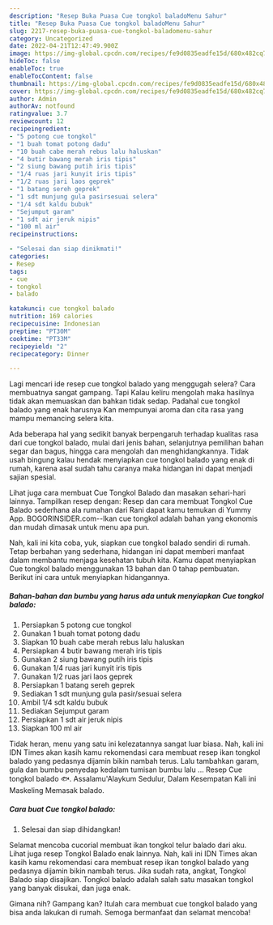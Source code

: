 ```yaml
---
description: "Resep Buka Puasa Cue tongkol baladoMenu Sahur"
title: "Resep Buka Puasa Cue tongkol baladoMenu Sahur"
slug: 2217-resep-buka-puasa-cue-tongkol-baladomenu-sahur
category: Uncategorized
date: 2022-04-21T12:47:49.900Z
image: https://img-global.cpcdn.com/recipes/fe9d0835eadfe15d/680x482cq70/cue-tongkol-balado-foto-resep-utama.jpg
hideToc: false
enableToc: true
enableTocContent: false
thumbnail: https://img-global.cpcdn.com/recipes/fe9d0835eadfe15d/680x482cq70/cue-tongkol-balado-foto-resep-utama.jpg
cover: https://img-global.cpcdn.com/recipes/fe9d0835eadfe15d/680x482cq70/cue-tongkol-balado-foto-resep-utama.jpg
author: Admin
authorAv: notfound
ratingvalue: 3.7
reviewcount: 12
recipeingredient:
- "5 potong cue tongkol"
- "1 buah tomat potong dadu"
- "10 buah cabe merah rebus lalu haluskan"
- "4 butir bawang merah iris tipis"
- "2 siung bawang putih iris tipis"
- "1/4 ruas jari kunyit iris tipis"
- "1/2 ruas jari laos geprek"
- "1 batang sereh geprek"
- "1 sdt munjung gula pasirsesuai selera"
- "1/4 sdt kaldu bubuk"
- "Sejumput garam"
- "1 sdt air jeruk nipis"
- "100 ml air"
recipeinstructions:

- "Selesai dan siap dinikmati!"
categories:
- Resep
tags:
- cue
- tongkol
- balado

katakunci: cue tongkol balado 
nutrition: 169 calories
recipecuisine: Indonesian
preptime: "PT30M"
cooktime: "PT33M"
recipeyield: "2"
recipecategory: Dinner

---
```



Lagi mencari ide resep cue tongkol balado yang menggugah selera? Cara membuatnya sangat gampang. Tapi Kalau keliru mengolah maka hasilnya tidak akan memuaskan dan bahkan tidak sedap. Padahal cue tongkol balado yang enak harusnya Kan mempunyai aroma dan cita rasa yang mampu memancing selera kita.


Ada beberapa hal yang sedikit banyak berpengaruh terhadap kualitas rasa dari cue tongkol balado, mulai dari jenis bahan, selanjutnya pemilihan bahan segar dan bagus, hingga cara mengolah dan menghidangkannya. Tidak usah bingung kalau hendak menyiapkan cue tongkol balado yang enak di rumah, karena asal sudah tahu caranya maka hidangan ini dapat menjadi sajian spesial.

Lihat juga cara membuat Cue Tongkol Balado dan masakan sehari-hari lainnya. Tampilkan resep dengan: Resep dan cara membuat Tongkol Cue Balado sederhana ala rumahan dari Rani dapat kamu temukan di Yummy App. BOGORINSIDER.com--Ikan cue tongkol adalah bahan yang ekonomis dan mudah dimasak untuk menu apa pun.


Nah, kali ini kita coba, yuk, siapkan cue tongkol balado sendiri di rumah. Tetap berbahan yang sederhana, hidangan ini dapat memberi manfaat dalam membantu menjaga kesehatan tubuh kita. Kamu dapat menyiapkan Cue tongkol balado menggunakan 13 bahan dan 0 tahap pembuatan. Berikut ini cara untuk menyiapkan hidangannya.

<!--inarticleads1-->

##### Bahan-bahan dan bumbu yang harus ada untuk menyiapkan Cue tongkol balado:

1. Persiapkan 5 potong cue tongkol
1. Gunakan 1 buah tomat potong dadu
1. Siapkan 10 buah cabe merah rebus lalu haluskan
1. Persiapkan 4 butir bawang merah iris tipis
1. Gunakan 2 siung bawang putih iris tipis
1. Gunakan 1/4 ruas jari kunyit iris tipis
1. Gunakan 1/2 ruas jari laos geprek
1. Persiapkan 1 batang sereh geprek
1. Sediakan 1 sdt munjung gula pasir/sesuai selera
1. Ambil 1/4 sdt kaldu bubuk
1. Sediakan Sejumput garam
1. Persiapkan 1 sdt air jeruk nipis
1. Siapkan 100 ml air


Tidak heran, menu yang satu ini kelezatannya sangat luar biasa. Nah, kali ini IDN Times akan kasih kamu rekomendasi cara membuat resep ikan tongkol balado yang pedasnya dijamin bikin nambah terus. Lalu tambahkan garam, gula dan bumbu penyedap kedalam tumisan bumbu lalu … Resep Cue tongkol balado 🐟. Assalamu&#39;Alaykum Sedulur, Dalam Kesempatan Kali ini Maskeling Memasak balado. 

<!--inarticleads2-->

##### Cara buat Cue tongkol balado:


1. Selesai dan siap dihidangkan!

Selamat mencoba cucorial membuat ikan tongkol telur balado dari aku. Lihat juga resep Tongkol Balado enak lainnya. Nah, kali ini IDN Times akan kasih kamu rekomendasi cara membuat resep ikan tongkol balado yang pedasnya dijamin bikin nambah terus. Jika sudah rata, angkat, Tongkol Balado siap disajikan. Tongkol balado adalah salah satu masakan tongkol yang banyak disukai, dan juga enak. 

Gimana nih? Gampang kan? Itulah cara membuat cue tongkol balado yang bisa anda lakukan di rumah. Semoga bermanfaat dan selamat mencoba!
